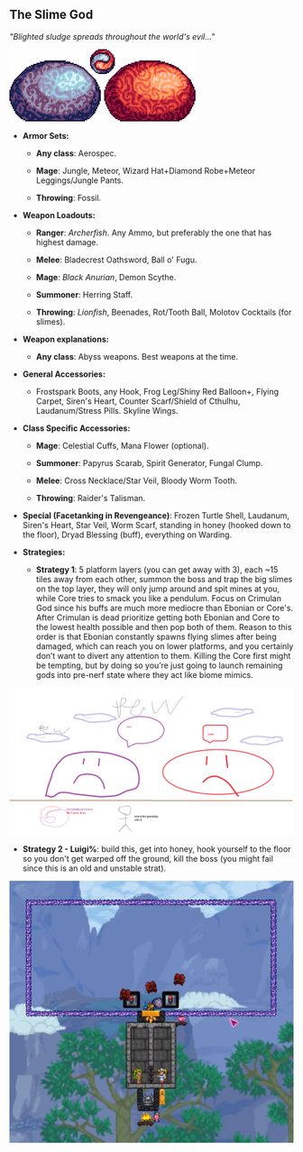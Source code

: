 ﻿## The Slime God

*"Blighted sludge spreads throughout the world's evil…"*

![image alt text](../public/BMbpD6rCZ1qoniF20u7H2A_img_22.png)

* **Armor Sets:**

    * **Any class**: Aerospec.

    * **Mage**: Jungle, Meteor, Wizard Hat+Diamond Robe+Meteor Leggings/Jungle Pants.

    * **Throwing**: Fossil.

* **Weapon Loadouts:**

    * **Ranger**: *Archerfish*. Any Ammo, but preferably the one that has highest damage.

    * **Melee**: Bladecrest Oathsword, Ball o' Fugu.

    * **Mage**: *Black Anurian*, Demon Scythe.

    * **Summoner**: Herring Staff.

    * **Throwing**: *Lionfish*, Beenades, Rot/Tooth Ball, Molotov Cocktails (for slimes).

* **Weapon explanations:**

    * **Any class**: Abyss weapons. Best weapons at the time.

* **General Accessories:**

    * Frostspark Boots, any Hook, Frog Leg/Shiny Red Balloon+, Flying Carpet, Siren's Heart, Counter Scarf/Shield of Cthulhu, Laudanum/Stress Pills. Skyline Wings.

* **Class Specific Accessories:**

    * **Mage**: Celestial Cuffs, Mana Flower (optional).

    * **Summoner**: Papyrus Scarab, Spirit Generator, Fungal Clump.

    * **Melee**: Cross Necklace/Star Veil, Bloody Worm Tooth.

    * **Throwing**: Raider's Talisman.

* **Special (Facetanking in Revengeance)**: Frozen Turtle Shell, Laudanum, Siren's Heart, Star Veil, Worm Scarf, standing in honey (hooked down to the floor), Dryad Blessing (buff), everything on Warding.

* **Strategies:**

   * **Strategy 1**: 5 platform layers (you can get away with 3), each ~15 tiles away from each other, summon the boss and trap the big slimes on the top layer, they will only jump around and spit mines at you, while Core tries to smack you like a pendulum. Focus on Crimulan God since his buffs are much more mediocre than Ebonian or Core's. After Crimulan is dead prioritize getting both Ebonian and Core to the lowest health possible and then pop both of them. Reason to this order is that Ebonian constantly spawns flying slimes after being damaged, which can reach you on lower platforms, and you certainly don’t want to divert any attention to them. Killing the Core first might be tempting, but by doing so you’re just going to launch remaining gods into pre-nerf state where they act like biome mimics.

![image alt text](../public/BMbpD6rCZ1qoniF20u7H2A_img_23.png)

   * **Strategy 2 - Luigi%**: build this, get into honey, hook yourself to the floor so you don't get warped off the ground, kill the boss (you might fail since this is an old and unstable strat).
   
![image alt text](../public/BMbpD6rCZ1qoniF20u7H2A_img_24.png)
